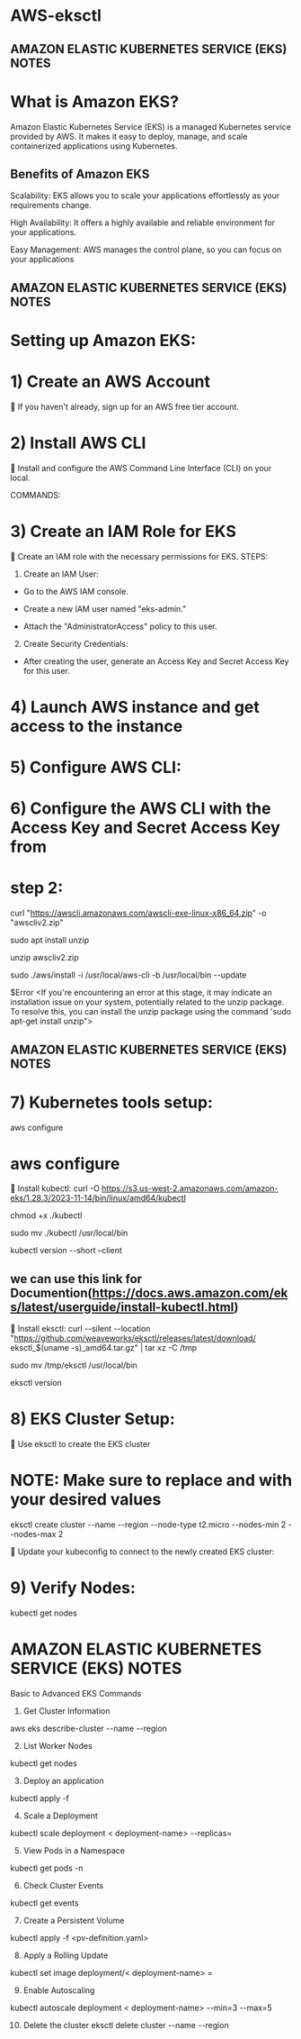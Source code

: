 # AWS-eksctl


## AMAZON ELASTIC KUBERNETES SERVICE (EKS) NOTES

# What is Amazon EKS?

 Amazon Elastic Kubernetes Service (EKS) is a managed Kubernetes service provided 
by AWS. It makes it easy to deploy, manage, and scale containerized applications 
using Kubernetes.

## Benefits of Amazon EKS 

Scalability: EKS allows you to scale your applications effortlessly as your 
requirements change.

High Availability: It offers a highly available and reliable environment for your 
applications.

Easy Management: AWS manages the control plane, so you can focus on your 
applications


 
## AMAZON ELASTIC KUBERNETES SERVICE (EKS) NOTES

# Setting up Amazon EKS:

# 1) Create an AWS Account

 If you haven't already, sign up for an AWS free tier account.

# 2) Install AWS CLI

 Install and configure the AWS Command Line Interface (CLI) on your 
local.

COMMANDS:

# 3) Create an IAM Role for EKS
 Create an IAM role with the necessary permissions for EKS.
STEPS:
1. Create an IAM User:

* Go to the AWS IAM console.

* Create a new IAM user named "eks-admin."

* Attach the "AdministratorAccess" policy to this user.

2. Create Security Credentials:

* After creating the user, generate an Access Key and Secret Access 
Key for this user.

# 4) Launch AWS instance and get access to the instance
# 5) Configure AWS CLI:
# 6) Configure the AWS CLI with the Access Key and Secret Access Key from 



# step 2:

curl "https://awscli.amazonaws.com/awscli-exe-linux-x86_64.zip" -o "awscliv2.zip"

sudo apt install unzip

unzip awscliv2.zip

sudo ./aws/install -i /usr/local/aws-cli -b /usr/local/bin --update

$Error <If you're encountering an error at this stage, it may indicate an installation issue on your system, potentially related to the unzip package. To resolve this, you can install the unzip package using the command 'sudo apt-get install unzip">

## AMAZON ELASTIC KUBERNETES SERVICE (EKS) NOTES

# 7) Kubernetes tools setup:
aws configure

   # aws configure
 Install kubectl:
curl -O https://s3.us-west-2.amazonaws.com/amazon-eks/1.28.3/2023-11-14/bin/linux/amd64/kubectl

chmod +x ./kubectl

sudo mv ./kubectl /usr/local/bin

kubectl version --short –client

## we can use this link for Documention(https://docs.aws.amazon.com/eks/latest/userguide/install-kubectl.html)

 Install eksctl:
curl --silent --location 
"https://github.com/weaveworks/eksctl/releases/latest/download/
eksctl_$(uname -s)_amd64.tar.gz" | tar xz -C /tmp

sudo mv /tmp/eksctl /usr/local/bin

eksctl version

# 8) EKS Cluster Setup:

 Use eksctl to create the EKS cluster

# NOTE: Make sure to replace <cluster-name> and <region> with your desired values

eksctl create cluster --name <cluster-name> --region <region> --node-type 
t2.micro --nodes-min 2 --nodes-max 2

 Update your kubeconfig to connect to the newly created EKS cluster:

# 9) Verify Nodes:

kubectl get nodes

# AMAZON ELASTIC KUBERNETES SERVICE (EKS) NOTES

Basic to Advanced EKS Commands 

1. Get Cluster Information

aws eks describe-cluster --name <cluster-name> --region <region>

2. List Worker Nodes

kubectl get nodes

3. Deploy an application

kubectl apply -f <yaml-file>

4. Scale a Deployment

 kubectl scale deployment < deployment-name> --replicas=<number>
 
5. View Pods in a Namespace

kubectl get pods -n <namespace>

6. Check Cluster Events

kubectl get events

7. Create a Persistent Volume

kubectl apply -f <pv-definition.yaml>

8. Apply a Rolling Update

kubectl set image deployment/< deployment-name> <container-name>=<new-image>

9. Enable Autoscaling

kubectl autoscale deployment < deployment-name> --min=3 --max=5

10. Delete the cluster
eksctl delete cluster --name <cluster-name> --region <region-name>



